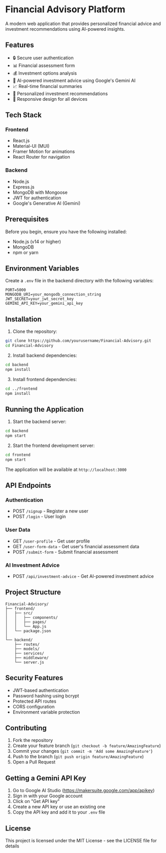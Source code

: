 # Financial Advisory Platform

A modern web application that provides personalized financial advice and investment recommendations using AI-powered insights.

## Features

- 🔒 Secure user authentication
- 📊 Financial assessment form
- 💰 Investment options analysis
- 🤖 AI-powered investment advice using Google's Gemini AI
- 📈 Real-time financial summaries
- 🎯 Personalized investment recommendations
- 📱 Responsive design for all devices

## Tech Stack

### Frontend

- React.js
- Material-UI (MUI)
- Framer Motion for animations
- React Router for navigation

### Backend

- Node.js
- Express.js
- MongoDB with Mongoose
- JWT for authentication
- Google's Generative AI (Gemini)

## Prerequisites

Before you begin, ensure you have the following installed:

- Node.js (v14 or higher)
- MongoDB
- npm or yarn

## Environment Variables

Create a `.env` file in the backend directory with the following variables:

```env
PORT=5000
MONGODB_URI=your_mongodb_connection_string
JWT_SECRET=your_jwt_secret_key
GEMINI_API_KEY=your_gemini_api_key
```

## Installation

1. Clone the repository:

```bash
git clone https://github.com/yourusername/Financial-Advisory.git
cd Financial-Advisory
```

2. Install backend dependencies:

```bash
cd backend
npm install
```

3. Install frontend dependencies:

```bash
cd ../frontend
npm install
```

## Running the Application

1. Start the backend server:

```bash
cd backend
npm start
```

2. Start the frontend development server:

```bash
cd frontend
npm start
```

The application will be available at `http://localhost:3000`

## API Endpoints

### Authentication

- POST `/signup` - Register a new user
- POST `/login` - User login

### User Data

- GET `/user-profile` - Get user profile
- GET `/user-form-data` - Get user's financial assessment data
- POST `/submit-form` - Submit financial assessment

### AI Investment Advice

- POST `/api/investment-advice` - Get AI-powered investment advice

## Project Structure

```
Financial-Advisory/
├── frontend/
│   ├── src/
│   │   ├── components/
│   │   ├── pages/
│   │   └── App.js
│   └── package.json
│
└── backend/
    ├── routes/
    ├── models/
    ├── services/
    ├── middleware/
    └── server.js
```

## Security Features

- JWT-based authentication
- Password hashing using bcrypt
- Protected API routes
- CORS configuration
- Environment variable protection

## Contributing

1. Fork the repository
2. Create your feature branch (`git checkout -b feature/AmazingFeature`)
3. Commit your changes (`git commit -m 'Add some AmazingFeature'`)
4. Push to the branch (`git push origin feature/AmazingFeature`)
5. Open a Pull Request

## Getting a Gemini API Key

1. Go to Google AI Studio (https://makersuite.google.com/app/apikey)
2. Sign in with your Google account
3. Click on "Get API key"
4. Create a new API key or use an existing one
5. Copy the API key and add it to your `.env` file

## License

This project is licensed under the MIT License - see the LICENSE file for details
